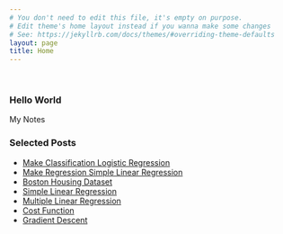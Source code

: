 ```yaml
---
# You don't need to edit this file, it's empty on purpose.
# Edit theme's home layout instead if you wanna make some changes
# See: https://jekyllrb.com/docs/themes/#overriding-theme-defaults
layout: page
title: Home
---
```

<br />
<h3>Hello World</h3>
<p>
My Notes
</p>
<h3>Selected Posts</h3>
<ul>
    <li><a href="{{ site.baseurl}}/classification/2018/11/02/make_classification_logistic_regression.html">Make Classification Logistic Regression</a></li>
    <li><a href="{{ site.baseurl}}/regression/2018/09/15/make_regression_simple_linear_regression.html">Make Regression Simple Linear Regression</a></li>
    <li><a href="{{ site.baseurl}}/more/2018/03/29/boston-housing-dataset.html">Boston Housing Dataset</a></li>
    <li><a href="{{ site.baseurl}}/regression/2018/04/01/simple-linear-regression.html">Simple Linear Regression</a></li>
    <li><a href="{{ site.baseurl}}/regression/2018/04/02/multiple-linear-regression.html">Multiple Linear Regression</a></li>
    <li><a href="{{ site.baseurl}}/more/2018/04/01/cost-function.html">Cost Function</a></li>
    <li><a href="{{ site.baseurl}}/more/2018/04/03/gradient-descent.html">Gradient Descent</a></li>
    <!-- {% for post in site.posts limit:5 %}
      <li><a href="{{ site.baseurl}}{{ post.url }}">{{ post.title }}</a></li>
    {% endfor %} -->
</ul>
